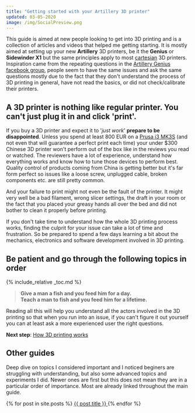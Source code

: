```yaml
---
title: "Getting started with your Artillery 3D printer"
updated: 03-05-2020
image: /img/SocialPreview.png
---
```


This guide is aimed at new people looking to get into 3D printing and is a collection of articles and videos that helped me getting starting. It is mostly aimed at setting up your new **Artillery** 3D printers, be it the **Genius** or **Sidewinder X1** but the same principles apply to most [cartesian](https://en.wikipedia.org/wiki/Cartesian_coordinate_robot) 3D printers. Inspiration came from the repeating questions in the [Artillery Genius facebook group](https://www.facebook.com/groups/artillerygenius/), people seem to have the same issues and ask the same questions mostly due to the fact that they don't understand the process of 3D printing in general, have not read the basics, or did not check/calibrate their printers. 

## A 3D printer is nothing like regular printer. You can't just plug it in and click 'print'. 

If you buy a 3D printer and expect it to '*just work*' **prepare to be disappointed**. Unless you spend at least 800 EUR on a [Prusa i3 MK3S](https://shop.prusa3d.com/en/3d-printers/180-original-prusa-i3-mk3-kit.html) (and not even that will guarantee a perfect print each time) your under $300 Chinese 3D printer won't perform out of the box like in the reviews you read or watched. The reviewers have a lot of experience, understand how everything works and know how to tune those devices to perform best. Quality control of products coming from China is getting better but it's far form perfect so issues like a loose screw, unplugged cable, broken components etc. are still pretty common. 

And your failure to print might not even be the fault of the printer. It might very well be a bad filament, wrong slicer settings, the draft in your room or the fact that you placed your greasy hands all over the bed and did not bother to clean it properly before printing.

If you don't take time to understand how the whole 3D printing process works, finding the culprit for your issue can take a lot of time and frustration. So be prepared to spend a few days learning a bit about the mechanics, electronics and software development involved in 3D printing. 

## Be patient and go through the following topics in order
{% include_relative _toc.md %}

> **Give a man a fish and you feed him for a day.**  
> **Teach a man to fish and you feed him for a lifetime.**

Reading all this will help you understand all the actors involved in the 3D printing so that when you run into an issue, if you can't figure it out yourself you can at least ask a more experienced user the right questions.

**Next step**: [How 3D printing works](understanding-3d-printing.html)

## Other guides

Deep dive on topics I considered important and I noticed beginers are struggling with understanding, but also some advanced topics and experiments I did. Newer ones are first but this does not mean they are in a particular order of importance. Most are already linked throughout the main guide.

<div class="bloglist">
  {% for post in site.posts %}
    <a href="{{ post.url }}" class="blogpost" style="background-image: url({{ post.cover }})">
      <span>{{ post.title }}</span>
    </a>
  {% endfor %}
  <div style="clear: both">&nbsp;</div>
</div>